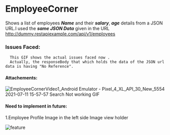 # EmployeeCorner
Shows a list of employees ***Name*** and their ***salary***, ***age*** details from a JSON URL.I used the ***same JSON Data*** given in the URL http://dummy.restapiexample.com/api/v1/employees 

###   Issues Faced:
      This GIF shows the actual issues faced now .
      Actually, the responseBody that which holds the data of the JSON url data is having "No Reference".
 
 #### Attachements:

![EmployeeCornerVideo1_Android Emulator - Pixel_4_XL_API_30_New_5554 2021-07-11 15-57-57 Search Not working GIF](https://user-images.githubusercontent.com/40599051/125191911-80c50500-e262-11eb-8d3f-773f379aeb74.gif)


#### Need to implement in future:
  1.Employee Profile Image in the left side Image view holder 
  
![feature](https://user-images.githubusercontent.com/40599051/125239050-bff86200-e305-11eb-8bd2-fa42f797b5b9.PNG)
